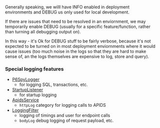 Generally speaking, we willl have INFO enabled in deployment environments
and DEBUG us only used for local development.

If there are issues that need to be resolved in an enviornment, we may
temporarily enable DEBUG (usually for a specific feature/function, rather 
than turning all debugging output on).

In this way - it's Ok for DEBUG stuff to be fairly verbose, because it's not
expected to be turned on in most deployment enviornments where it would cause
issues (too much noise in the logs so that they are hard to make sense of, 
an the logs themselves are expensive to log, store and query).

### Special logging features
* [P6SpyLogger](../src/main/java/raido/util/logger/P6SpyLogger.java)
  * for logging SQL, transactions, etc.
* [StartupListener](../src/main/java/raido/spring/StartupListener.java)
  * for startup logging
* [ApidsService](../src/main/java/raido/service/apids/ApidsService.java)
  * `httpLog` category for logging calls to APIDS
* [LoggingFilter](../src/main/java/raido/spring/LoggingFilter.java)
  * logging of timings and user for endpoint calls
  * `bodyLog` debug logging of request payload, etc.